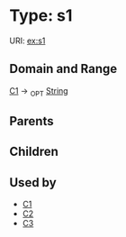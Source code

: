 
# Type: s1




URI: [ex:s1](http://example.org/mappings/s1)


## Domain and Range

[C1](C1.md) ->  <sub>OPT</sub> [String](types/String.md)

## Parents


## Children


## Used by

 * [C1](C1.md)
 * [C2](C2.md)
 * [C3](C3.md)
